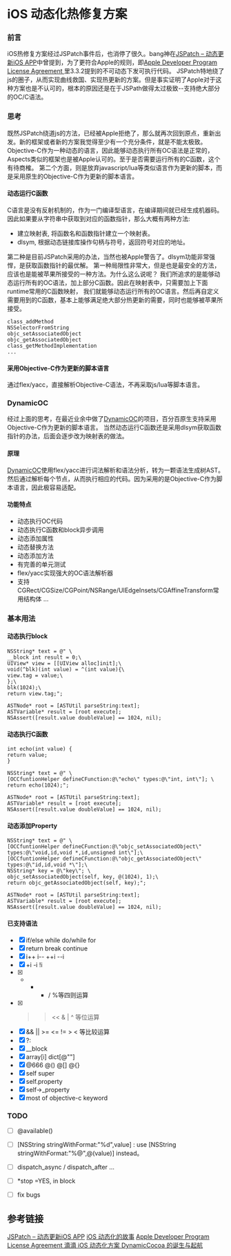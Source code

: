 # iOS 动态化热修复方案

### 前言

iOS热修复方案经过JSPatch事件后，也消停了很久。bang神在[JSPatch – 动态更新iOS APP](http://blog.cnbang.net/works/2767/)中曾提到，为了更符合Apple的规则，即[Apple Developer Program License Agreement ](http://dev.hel.fi/paatokset/media/att/9a/9aa5692b91f2b538eeb352c425b3e66c09e6b1a5.pdf)里3.3.2提到的不可动态下发可执行代码。
JSPatch特地绕了js的圈子，从而实现曲线救国、实现热更新的方案。但是事实证明了Apple对于这种方案也是不认可的，根本的原因还是在于JSPath做得太过极致--支持绝大部分的OC/C语法。

### 思考

既然JSPatch绕道js的方法，已经被Apple拒绝了，那么就再次回到原点，重新出发。新的框架或者新的方案我觉得至少有一个充分条件，就是不能太极致。
Objective-C作为一种动态的语言，因此能够动态执行所有OC语法是正常的，Aspects类似的框架也是被Apple认可的。至于是否需要运行所有的C函数，这个有待商榷。
第二个方面，则是放弃javascript/lua等类似语言作为更新的脚本，而是采用原生的Objective-C作为更新的脚本语言。

#### 动态运行C函数

C语言是没有反射机制的，作为一门编译型语言，在编译期间就已经生成机器码。因此如果要从字符串中获取到对应的函数指针，那么大概有两种方法:

- 建立映射表, 将函数名和函数指针建立一个映射表。
- dlsym, 根据动态链接库操作句柄与符号，返回符号对应的地址。

第二种是目前JSPatch采用的办法，当然也被Apple警告了。dlsym功能非常强悍，是获取函数指针的最优解。
第一种局限性非常大，但是也是最安全的方法，应该也是能被苹果所接受的一种方法。为什么这么说呢？
我们所追求的是能够动态运行所有的OC语法，加上部分C函数。因此在映射表中，只需要加上下面runtime常用的C函数映射，
我们就能够动态运行所有的OC语言。然后再自定义需要用到的C函数，基本上能够满足绝大部分热更新的需要，同时也能够被苹果所接受。

```
class_addMethod
NSSelectorFromString
objc_setAssociatedObject
objc_getAssociatedObject
class_getMethodImplementation
...
```

#### 采用Objective-C作为更新的脚本语言
通过flex/yacc，直接解析Objective-C语法，不再采取js/lua等脚本语言。

### DynamicOC
经过上面的思考，在最近业余中做了[DynamicOC](https://github.com/dKingbin/DynamicOC)的项目，百分百原生支持采用Objective-C作为更新的脚本语言。
当然动态运行C函数还是采用dlsym获取函数指针的办法，后面会逐步改为映射表的做法。

#### 原理

[DynamicOC](https://github.com/dKingbin/DynamicOC)使用flex/yacc进行词法解析和语法分析，转为一颗语法生成树AST。
然后通过解析每个节点，从而执行相应的代码。因为采用的是Objective-C作为脚本语言，因此极容易适配。

#### 功能特点

- 动态执行OC代码
- 动态执行C函数和block异步调用
- 动态添加属性
- 动态替换方法
- 动态添加方法
- 有完善的单元测试
-  flex/yacc实现强大的OC语法解析器
- 支持CGRect/CGSize/CGPoint/NSRange/UIEdgeInsets/CGAffineTransform常用结构体
...

### 基本用法

#### 动态执行block

```
NSString* text = @" \
__block int result = 0;\
UIView* view = [[UIView alloc]init];\
void(^blk)(int value) = ^(int value){\
view.tag = value;\
};\
blk(1024);\
return view.tag;";

ASTNode* root = [ASTUtil parseString:text];
ASTVariable* result = [root execute];
NSAssert([result.value doubleValue] == 1024, nil);
```

#### 动态执行C函数

```
int echo(int value) {
return value;
}

NSString* text = @" \
[OCCfuntionHelper defineCFunction:@\"echo\" types:@\"int, int\"]; \
return echo(1024);";

ASTNode* root = [ASTUtil parseString:text];
ASTVariable* result = [root execute];
NSAssert([result.value doubleValue] == 1024, nil);
```

#### 动态添加Property

```
NSString* text = @" \
[OCCfuntionHelper defineCFunction:@\"objc_setAssociatedObject\" types:@\"void,id,void *,id,unsigned int\"];\
[OCCfuntionHelper defineCFunction:@\"objc_getAssociatedObject\" types:@\"id,id,void *\"];\
NSString* key = @\"key\"; \
objc_setAssociatedObject(self, key, @(1024), 1);\
return objc_getAssociatedObject(self, key);";

ASTNode* root = [ASTUtil parseString:text];
ASTVariable* result = [root execute];
NSAssert([result.value doubleValue] == 1024, nil);
```

#### 已支持语法

* [x]  if/else  while do/while for
* [x]  return break continue 
* [x]  i++ i-- ++i --i
* [x]  +i  -i  !i
* [x]  + - * / %等四则运算
* [x]  >> << & | ^ 等位运算
* [x]  && || >= <= != > < 等比较运算
* [x]  ?:
* [x]  __block
* [x] array[i] dict[@""]
* [x] @666  @()  @[]  @{}
* [x] self super
* [x] self.property 
* [x] self->_property
* [x] most of objective-c keyword

### TODO
* [ ] @available()
* [ ] [NSString stringWithFormat:"%d",value] : use [NSString stringWithFormat:"%@",@(value)] instead。
* [ ] dispatch_async / dispatch_after ...
* [ ] *stop =YES, in block
* [ ] fix bugs


## 参考链接

[JSPatch – 动态更新iOS APP](http://blog.cnbang.net/works/2767/)
[iOS 动态化的故事](http://blog.cnbang.net/tech/3286/)
[Apple Developer Program License Agreement ](http://dev.hel.fi/paatokset/media/att/9a/9aa5692b91f2b538eeb352c425b3e66c09e6b1a5.pdf)
[滴滴 iOS 动态化方案 DynamicCocoa 的诞生与起航](http://www.cocoachina.com/articles/18400)












